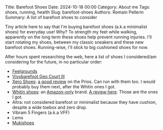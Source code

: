 Title: Barefoot Shoes
Date: 2024-10-18 00:00
Category: About me
Tags: shoes, running, health
Slug: barefoot-shoes
Authors: Romain Pellerin
Summary: A list of barefoot shoes to consider

Tiny article here to say that I'm buying barefoot shoes (a.k.a minimalist shoes) for everyday use! Why? To strength my feet while walking, apparently on the long term these shoes help prevent running injuries. I'll start rotating my shoes, between my classic sneakers and these new barefoot shoes. Running-wise, I'll stick to big cushioned shoes for now.

After hours spent researching the web, here a list of shoes I considered/am considering for the future, in no particular order:

- [Feelgrounds](https://www.feelgrounds.com/collections/shoes)
- [Vivobarefoot Geo Court III](https://www.vivobarefoot.com/de/geo-court-iii-mens)
- [Xero Shoes](https://www.xeroshoes.eu/shop/product-category/best-sellers/): [a good review](https://www.reddit.com/r/BarefootRunning/comments/xtnzps/my_xero_prios_after_2_years_of_moderate_use/) on the Prios. Can run with them too. I would probably buy them next, after the Whitin ones I got.
- [Whitin shoes](https://whitin-shoes.com/): an [Amazon-only](https://www.amazon.de/Whitin-Unisex-Barefoot-Minimalist-Zero-Drop/dp/B0B4R21ZQJ) brand. [A review here](https://anyasreviews.com/whitin-barefoot-sneakers-review/). Those are the ones I got.
- Altra: not considered barefoot or minimalist because they have cushion, despite a wide toebox and zero drop.
- Vibram 5 Fingers (a.k.a VFF)
- Lems
- [Mukishoes](https://mukishoes.com/product-category/grownups/)
